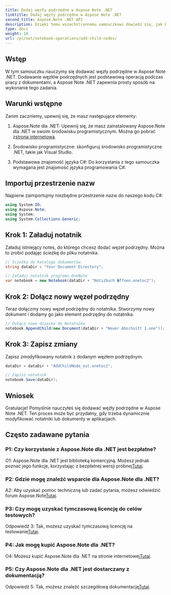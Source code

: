 ```yaml
---
title: Dodaj węzły podrzędne w Aspose Note .NET
linktitle: Dodaj węzły podrzędne w Aspose Note .NET
second_title: Aspose.Note .NET API
description: Dzięki temu wszechstronnemu samouczkowi dowiedz się, jak bez wysiłku dodawać węzły podrzędne w Aspose Note .NET. Zwiększ teraz swoje umiejętności manipulowania dokumentami.
type: docs
weight: 10
url: /pl/net/notebook-operations/add-child-nodes/
---
```

## Wstęp

W tym samouczku nauczymy się dodawać węzły podrzędne w Aspose Note .NET. Dodawanie węzłów podrzędnych jest podstawową operacją podczas pracy z dokumentami, a Aspose Note .NET zapewnia prosty sposób na wykonanie tego zadania.

## Warunki wstępne

Zanim zaczniemy, upewnij się, że masz następujące elementy:

1. Aspose.Note dla .NET: Upewnij się, że masz zainstalowany Aspose.Note dla .NET w swoim środowisku programistycznym. Można go pobrać z[strona internetowa](https://releases.aspose.com/note/net/).

2. Środowisko programistyczne: skonfiguruj środowisko programistyczne .NET, takie jak Visual Studio.

3. Podstawowa znajomość języka C#: Do korzystania z tego samouczka wymagana jest znajomość języka programowania C#.

## Importuj przestrzenie nazw

Najpierw zaimportujmy niezbędne przestrzenie nazw do naszego kodu C#:

```csharp
using System.IO;
using Aspose.Note;
using System;
using System.Collections.Generic;
```

## Krok 1: Załaduj notatnik

Załaduj istniejący notes, do którego chcesz dodać węzeł podrzędny. Można to zrobić podając ścieżkę do pliku notatnika.

```csharp
// Ścieżka do katalogu dokumentów.
string dataDir = "Your Document Directory";

// Załaduj notatnik programu OneNote
var notebook = new Notebook(dataDir + "Notizbuch �ffnen.onetoc2");
```

## Krok 2: Dołącz nowy węzeł podrzędny

Teraz dołączmy nowy węzeł podrzędny do notatnika. Stworzymy nowy dokument i dodamy go jako element podrzędny do notatnika.

```csharp
// Dołącz nowe dziecko do Notatnika
notebook.AppendChild(new Document(dataDir + "Neuer Abschnitt 1.one"));
```

## Krok 3: Zapisz zmiany

Zapisz zmodyfikowany notatnik z dodanym węzłem podrzędnym.

```csharp
dataDir = dataDir + "AddChildNode_out.onetoc2";

// Zapisz notatnik
notebook.Save(dataDir);
```

## Wniosek

Gratulacje! Pomyślnie nauczyłeś się dodawać węzły podrzędne w Aspose Note .NET. Ten proces może być przydatny, gdy trzeba dynamicznie modyfikować notatniki lub dokumenty w aplikacjach.

## Często zadawane pytania

### P1: Czy korzystanie z Aspose.Note dla .NET jest bezpłatne?

 O1: Aspose.Note dla .NET jest biblioteką komercyjną. Możesz jednak poznać jego funkcje, korzystając z bezpłatnej wersji próbnej[Tutaj](https://releases.aspose.com/).

### P2: Gdzie mogę znaleźć wsparcie dla Aspose.Note dla .NET?

 A2: Aby uzyskać pomoc techniczną lub zadać pytania, możesz odwiedzić forum Aspose.Note[Tutaj](https://forum.aspose.com/c/note/28).

### P3: Czy mogę uzyskać tymczasową licencję do celów testowych?

 Odpowiedź 3: Tak, możesz uzyskać tymczasową licencję na testowanie[Tutaj](https://purchase.aspose.com/temporary-license/).

### P4: Jak mogę kupić Aspose.Note dla .NET?

 O4: Możesz kupić Aspose.Note dla .NET na stronie internetowej[Tutaj](https://purchase.aspose.com/buy).

### P5: Czy Aspose.Note dla .NET jest dostarczany z dokumentacją?

 Odpowiedź 5: Tak, możesz znaleźć szczegółową dokumentację[Tutaj](https://reference.aspose.com/note/net/).